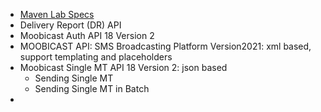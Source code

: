 - [Maven Lab Specs](https://sntuc.sharepoint.com/:f:/r/sites/VendorSite/DXC/CR%20-%20Committed%20InProgress/CR2023-007-%20SMS%20Integration%20in%20Marketing/Maven%20Lab%20Specs?csf=1&web=1&e=cpQcyX)
- Delivery Report (DR) API
- Moobicast Auth API 18 Version 2
- MOOBICAST API: SMS	Broadcasting	Platform Version2021: xml based, support templating and placeholders
- Moobicast Single MT API 18 Version 2: json based
	- Sending Single MT
	- Sending Single MT in Batch
-